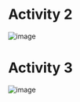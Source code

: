 # Activity 2
![image](https://github.com/SamirMehdiHossain/ECE444-F2023-Lab1/assets/144952211/805975f3-7972-4527-8867-fa09ffec4ea6)
# Activity 3
![image](https://github.com/SamirMehdiHossain/ECE444-F2023-Lab1/assets/144952211/d58ec82b-dbf7-47e8-a143-e5afca360925)

